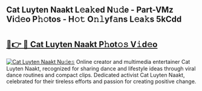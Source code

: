 ## Cat Luyten Naakt L𝚎a𝚔ed N𝚞𝚍e - Part-VMz Vi𝚍𝚎o P𝚑𝚘tos - H𝚘𝚝 O𝚗𝚕yf𝚊ns L𝚎a𝚔s 5kCdd

# <h2><a href="http://kfce1q.oniu.top/?m=Cat+Luyten+Naakt">🔗👉 🔴 Cat Luyten Naakt P𝚑ot𝚘𝚜 V𝚒d𝚎o</a></h2>

[![Cat Luyten Naakt Nu𝚍e𝚜](https://i.imgur.com/0qMVB7G.gif)](http://kfce1q.oniu.top/?m=Cat+Luyten+Naakt)
Online creator and multimedia entertainer Cat Luyten Naakt, recognized for sharing dance and lifestyle ideas through viral dance routines and compact clips. Dedicated activist Cat Luyten Naakt, celebrated for their tireless efforts and passion for creating positive change.  

